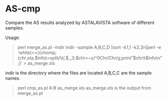 # AS-cmp
Compare the AS results analyzed by ASTALAVISTA software of different samples.

Usage:
>perl merge_as.pl -indir indir -sample A,B,C,D |sort -k1,1 -k2,2n|perl -e 'while(<>){chomp;($chr,$sta,$info)=split/\t/,$_,3;$chr=~s/^0Chr/Chr/g;print"$chr\t$info\n";}' > as_merge.xls

indir is the directory where the files are located
A,B,C,C are the sample names.

>perl cmp_as.pl A:B as_merge.xls
as_merge.xls is the output from merge_as.pl


